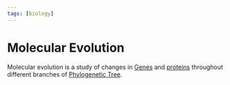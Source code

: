 ```yaml
---
tags: [biology]
---
```


# Molecular Evolution

Molecular evolution is a study of changes in [Genes](202308091142.md) and
[proteins](202308082207.md) throughout different branches of [Phylogenetic Tree](202308142026.md).
